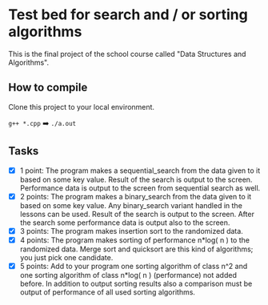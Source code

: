 # Test bed for search and / or sorting algorithms

This is the final project of the school course called "Data Structures and Algorithms".

## How to compile

Clone this project to your local environment.

``` g++ *.cpp ``` :arrow_right: ```./a.out ```

## Tasks

- [x] 1 point: The program makes a sequential_search from the data given to it based on some key value. Result of the search is output to the screen. Performance data is output to the screen from sequential search as well.
- [x] 2 points: The program makes a binary_search from the data given to it based on some key value. Any binary_search variant handled in the lessons can be used. Result of the search is output to the screen. After the search some performance data is output also to the screen.
- [x] 3 points: The program makes insertion sort to the randomized data.
- [x] 4 points: The program makes sorting of performance n*log⁡( n ) to the randomized data. Merge sort and quicksort are this kind of algorithms; you just pick one candidate. 
- [x] 5 points: Add to your program one sorting algorithm of class n^2 and one sorting algorithm of class n*log⁡( n ) (performance) not added before. In addition to output sorting results also a comparison must be output of performance of all used sorting algorithms.
